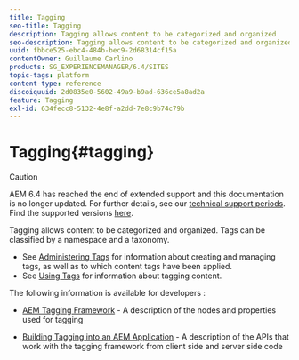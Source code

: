 ```yaml
---
title: Tagging
seo-title: Tagging
description: Tagging allows content to be categorized and organized
seo-description: Tagging allows content to be categorized and organized
uuid: fbbce525-ebc4-484b-bec9-2d68314cf15a
contentOwner: Guillaume Carlino
products: SG_EXPERIENCEMANAGER/6.4/SITES
topic-tags: platform
content-type: reference
discoiquuid: 2d0835e0-5602-49a9-b9ad-636ce5a8ad2a
feature: Tagging
exl-id: 634fecc8-5132-4e8f-a2dd-7e8c9b74c79b
---
```

# Tagging{#tagging}

>[!CAUTION]
>
>AEM 6.4 has reached the end of extended support and this documentation is no longer updated. For further details, see our [technical support periods](https://helpx.adobe.com/support/programs/eol-matrix.html). Find the supported versions [here](https://experienceleague.adobe.com/docs/).

Tagging allows content to be categorized and organized. Tags can be classified by a namespace and a taxonomy.

* See [Administering Tags](/help/sites-administering/tags.md) for information about creating and managing tags, as well as to which content tags have been applied.
* See [Using Tags](/help/sites-authoring/tags.md) for information about tagging content.

The following information is available for developers :

* [AEM Tagging Framework](/help/sites-developing/framework.md) - A description of the nodes and properties used for tagging

* [Building Tagging into an AEM Application](/help/sites-developing/building.md) - A description of the APIs that work with the tagging framework from client side and server side code

